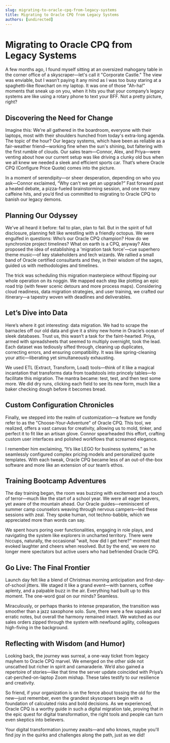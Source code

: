 ```yaml
---
slug: migrating-to-oracle-cpq-from-legacy-systems
title: Migrating to Oracle CPQ from Legacy Systems
authors: [undirected]
---
```



# Migrating to Oracle CPQ from Legacy Systems

A few months ago, I found myself sitting at an oversized mahogany table in the corner office of a skyscraper—let's call it "Corporate Castle." The view was enviable, but I wasn’t paying it any mind as I was too busy staring at a spaghetti-like flowchart on my laptop. It was one of those "Ah-ha!" moments that sneak up on you, when it hits you that your company’s legacy systems are like using a rotary phone to text your BFF. Not a pretty picture, right?

## Discovering the Need for Change 

Imagine this: We're all gathered in the boardroom, everyone with their laptops, most with their shoulders hunched from today's extra-long agenda. The topic of the hour? Our legacy systems, which have been as reliable as a fair-weather friend—working fine when the sun's shining, but faltering with the first rumble of clouds. Our sales team—Connor, Alex, and Priya—were venting about how our current setup was like driving a clunky old bus when we all knew we needed a sleek and efficient sports car. That’s where Oracle CPQ (Configure Price Quote) comes into the picture.

In a moment of serendipity—or sheer desperation, depending on who you ask—Connor exclaimed, “Why can't we get an upgrade?” Fast forward past a heated debate, a pizza-fueled brainstorming session, and one too many caffeine hits, and you’d find us committed to migrating to Oracle CPQ to banish our legacy demons.

## Planning Our Odyssey

We've all heard it before: fail to plan, plan to fail. But in the spirit of full disclosure, planning felt like wrestling with a friendly octopus. We were engulfed in questions: Who’s our Oracle CPQ champion? How do we synchronize project timelines? What on earth is a CPQ, anyway? Alex proposed the idea of establishing a 'migration task force'—cue superhero theme music—of key stakeholders and tech wizards. We rallied a small band of Oracle certified consultants and they, in their wisdom of the sages, guided us with methodologies and timelines.

The trick was scheduling this migration masterpiece without flipping our whole operation on its noggin. We mapped each step like plotting an epic road trip (with fewer scenic detours and more process maps). Considering cloud readiness, data migration strategies, and user training, we crafted our itinerary—a tapestry woven with deadlines and deliverables.

## Let’s Dive into Data

Here’s where it got interesting: data migration. We had to scrape the barnacles off our old data and give it a shiny new home in Oracle’s ocean of sleek databases. Trust us, this wasn’t a task for the faint-hearted. Priya, armed with spreadsheets that seemed to multiply overnight, took the lead. Each dataset was tediously sifted through, cleaning up duplicates, correcting errors, and ensuring compatibility. It was like spring-cleaning your attic—liberating yet simultaneously exhausting.

We used ETL (Extract, Transform, Load) tools—think of it like a magical incantation that transforms data from toadstools into princely tables—to facilitate this migration. The mantra became: test, test, and then test some more. We did dry runs, clicking each field to see its new form, much like a baker checking dough before it becomes bread.

## Custom Configuration Chronicles

Finally, we stepped into the realm of customization—a feature we fondly refer to as the "Choose-Your-Adventure" of Oracle CPQ. This tool, we realized, offers a vast canvas for creativity, allowing us to mold, tinker, and perfect it to fit like an artisan glove. Connor spearheaded this effort, crafting custom user interfaces and polished workflows that screamed elegance.

I remember him exclaiming, “It’s like LEGO for business systems,” as he seamlessly configured complex pricing models and personalized quote templates. With each tweak, Oracle CPQ became less of an out-of-the-box software and more like an extension of our team’s ethos. 

## Training Bootcamp Adventures

The day training began, the room was buzzing with excitement and a touch of terror—much like the start of a school year. We were all eager beavers, yet aware of the mountain ahead. Our Oracle guides—reminiscent of summer camp counselors weaving through nervous campers—led these sessions with zeal. They spoke human, not techno-babble, which we appreciated more than words can say.

We spent hours poring over functionalities, engaging in role plays, and navigating the system like explorers in uncharted territory. There were hiccups, naturally, the occasional "wait, how did I get here?" moment that evoked laughter and cheers when resolved. But by the end, we were no longer mere spectators but active users who had befriended Oracle CPQ.

## Go Live: The Final Frontier

Launch day felt like a blend of Christmas morning anticipation and first-day-of-school jitters. We staged it like a grand event—with banners, coffee aplenty, and a palpable buzz in the air. Everything had built up to this moment. The one-word goal on our minds? Seamless.

Miraculously, or perhaps thanks to intense preparation, the transition was smoother than a jazz saxophone solo. Sure, there were a few squeaks and erratic notes, but overall the harmony remained intact. We watched as our sales orders zipped through the system with newfound agility, colleagues high-fiving in the background.

## Reflecting with Wisdom (and Humor)

Looking back, the journey was surreal, a one-way ticket from legacy mayhem to Oracle CPQ marvel. We emerged on the other side not unscathed but richer in spirit and camaraderie. We’d also gained a repertoire of stories—like that time the server update coincided with Priya’s cat-perched-on-laptop Zoom mishap. These tales testify to our resilience and creativity.

So friend, if your organization is on the fence about tossing the old for the new—just remember, even the grandest skyscrapers begin with a foundation of calculated risks and bold decisions. As we experienced, Oracle CPQ is a worthy guide in such a digital migration tale, proving that in the epic quest for digital transformation, the right tools and people can turn even skeptics into believers.

Your digital transformation journey awaits—and who knows, maybe you'll find joy in the quirks and challenges along the path, just as we did!